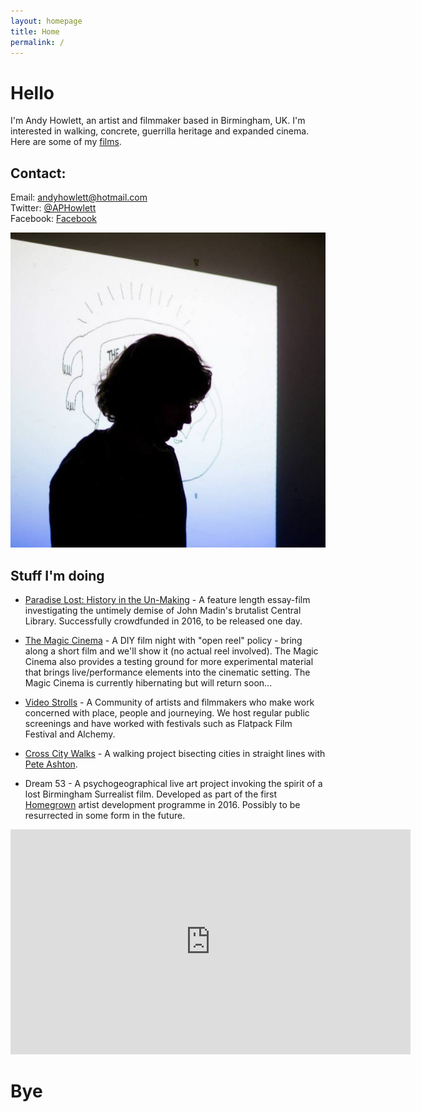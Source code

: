 ```yaml
---
layout: homepage
title: Home
permalink: /
---
```

# Hello

I'm Andy Howlett, an artist and filmmaker based in Birmingham, UK. I'm interested in walking, concrete, guerrilla heritage and expanded cinema. Here are some of my [films](https://vimeo.com/channels/andyhowlett).

## Contact: 
Email: andyhowlett@hotmail.com   
Twitter: [@APHowlett](https://twitter.com/aphowlett)    
Facebook: [Facebook](https://www.facebook.com/andy.howlett.5)

![](images/andy.jpg)

## Stuff I'm doing

- [Paradise Lost: History in the Un-Making](https://www.indiegogo.com/projects/paradise-lost-history-in-the-un-making-architecture) - A feature length essay-film investigating the untimely demise of John Madin's brutalist Central Library. Successfully crowdfunded in 2016, to be released one day.

- [The Magic Cinema](https://en-gb.facebook.com/themagiccinema/)  - A DIY film night with "open reel" policy - bring along a short film and we'll show it (no actual reel involved). The Magic Cinema also provides a testing ground for more experimental material that brings live/performance elements into the cinematic setting. The Magic Cinema is currently hibernating but will return soon...

- [Video Strolls](http://videostrolls.com) - A Community of artists and filmmakers who make work concerned with place, people and journeying. We host regular public screenings and have worked with festivals such as Flatpack Film Festival and Alchemy.

- [Cross City Walks](http://xcw.org.uk) - A walking project bisecting cities in straight lines with [Pete Ashton](http://peteashton.com/).

- Dream 53 - A psychogeographical live art project invoking the spirit of a lost Birmingham Surrealist film. Developed as part of the first [Homegrown](http://hfwas.co.uk/?page_id=3237) artist development programme in 2016. Possibly to be resurrected in some form in the future.

<iframe src="https://player.vimeo.com/video/140859784?title=0&byline=0&portrait=0" width="640" height="360" frameborder="0" webkitallowfullscreen mozallowfullscreen allowfullscreen></iframe>

# Bye

